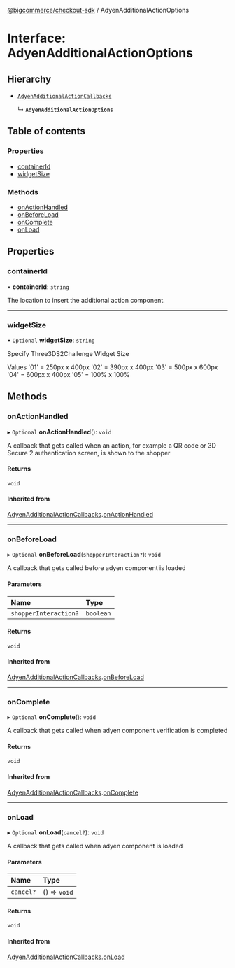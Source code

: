 [@bigcommerce/checkout-sdk](../README.md) / AdyenAdditionalActionOptions

# Interface: AdyenAdditionalActionOptions

## Hierarchy

- [`AdyenAdditionalActionCallbacks`](AdyenAdditionalActionCallbacks.md)

  ↳ **`AdyenAdditionalActionOptions`**

## Table of contents

### Properties

- [containerId](AdyenAdditionalActionOptions.md#containerid)
- [widgetSize](AdyenAdditionalActionOptions.md#widgetsize)

### Methods

- [onActionHandled](AdyenAdditionalActionOptions.md#onactionhandled)
- [onBeforeLoad](AdyenAdditionalActionOptions.md#onbeforeload)
- [onComplete](AdyenAdditionalActionOptions.md#oncomplete)
- [onLoad](AdyenAdditionalActionOptions.md#onload)

## Properties

### containerId

• **containerId**: `string`

The location to insert the additional action component.

___

### widgetSize

• `Optional` **widgetSize**: `string`

Specify Three3DS2Challenge Widget Size

Values
'01' = 250px x 400px
'02' = 390px x 400px
'03' = 500px x 600px
'04' = 600px x 400px
'05' = 100% x 100%

## Methods

### onActionHandled

▸ `Optional` **onActionHandled**(): `void`

A callback that gets called when an action, for example a QR code or 3D Secure 2 authentication screen, is shown to the shopper

#### Returns

`void`

#### Inherited from

[AdyenAdditionalActionCallbacks](AdyenAdditionalActionCallbacks.md).[onActionHandled](AdyenAdditionalActionCallbacks.md#onactionhandled)

___

### onBeforeLoad

▸ `Optional` **onBeforeLoad**(`shopperInteraction?`): `void`

A callback that gets called before adyen component is loaded

#### Parameters

| Name | Type |
| :------ | :------ |
| `shopperInteraction?` | `boolean` |

#### Returns

`void`

#### Inherited from

[AdyenAdditionalActionCallbacks](AdyenAdditionalActionCallbacks.md).[onBeforeLoad](AdyenAdditionalActionCallbacks.md#onbeforeload)

___

### onComplete

▸ `Optional` **onComplete**(): `void`

A callback that gets called when adyen component verification
is completed

#### Returns

`void`

#### Inherited from

[AdyenAdditionalActionCallbacks](AdyenAdditionalActionCallbacks.md).[onComplete](AdyenAdditionalActionCallbacks.md#oncomplete)

___

### onLoad

▸ `Optional` **onLoad**(`cancel?`): `void`

A callback that gets called when adyen component is loaded

#### Parameters

| Name | Type |
| :------ | :------ |
| `cancel?` | () => `void` |

#### Returns

`void`

#### Inherited from

[AdyenAdditionalActionCallbacks](AdyenAdditionalActionCallbacks.md).[onLoad](AdyenAdditionalActionCallbacks.md#onload)
